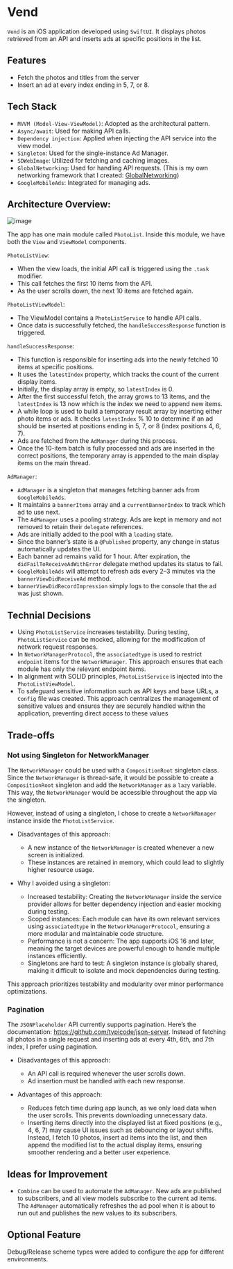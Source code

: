 # Vend

`Vend` is an iOS application developed using `SwiftUI`. It displays photos retrieved from an API and inserts ads at specific positions in the list.

## Features

- Fetch the photos and titles from the server
- Insert an ad at every index ending in 5, 7, or 8.

## Tech Stack

- `MVVM (Model-View-ViewModel)`: Adopted as the architectural pattern.
-	`Async/await`: Used for making API calls.
-	`Dependency injection`: Applied when injecting the API service into the view model.
-	`Singleton`: Used for the single-instance Ad Manager.
-	`SDWebImage`: Utilized for fetching and caching images.
-	`GlobalNetworking`: Used for handling API requests. (This is my own networking framework that I created: [GlobalNetworking](https://github.com/cankurtur/GlobalNetworking))
-	`GoogleMobileAds`: Integrated for managing ads.
  
## Architecture Overview:
![image](https://github.com/user-attachments/assets/7f2fd6e7-3885-4feb-88ef-5f518a2aec57)

The app has one main module called `PhotoList`. Inside this module, we have both the `View` and `ViewModel` components.

`PhotoListView`:
- When the view loads, the initial API call is triggered using the `.task` modifier.
- This call fetches the first 10 items from the API.
- As the user scrolls down, the next 10 items are fetched again.
  
`PhotoListViewModel`:
- The ViewModel contains a `PhotoListService` to handle API calls.
-	Once data is successfully fetched, the `handleSuccessResponse` function is triggered.

`handleSuccessResponse`:
-	This function is responsible for inserting ads into the newly fetched 10 items at specific positions.
-	It uses the `latestIndex` property, which tracks the count of the current display items.
-	Initially, the display array is empty, so `latestIndex` is 0.
-	After the first successful fetch, the array grows to 13 items, and the `latestIndex` is 13 now which is the index we need to append new items.
-	A while loop is used to build a temporary result array by inserting either photo items or ads. It checks `latestIndex` % 10 to determine if an ad should be inserted at positions ending in 5, 7, or 8 (index positions 4, 6, 7).
-	Ads are fetched from the `AdManager` during this process.
-	Once the 10-item batch is fully processed and ads are inserted in the correct positions, the temporary array is appended to the main display items on the main thread.

`AdManager`:
- `AdManager` is a singleton that manages fetching banner ads from `GoogleMobileAds`.
-	It maintains a `bannerItems` array and a `currentBannerIndex` to track which ad to use next.
- The `AdManager` uses a pooling strategy. Ads are kept in memory and not removed to retain their `delegate` references.
-	Ads are initially added to the pool with a `loading` state.
-	Since the banner’s state is a `@Published` property, any change in status automatically updates the UI.
-	Each banner ad remains valid for 1 hour. After expiration, the `didFailToReceiveAdWithError` delegate method updates its status to fail.
-	`GoogleMobileAds` will attempt to refresh ads every 2–3 minutes via the `bannerViewDidReceiveAd` method.
- `bannerViewDidRecordImpression` simply logs to the console that the ad was just shown.

## Technial Decisions

- Using `PhotoListService` increases testability. During testing, `PhotoListService` can be mocked, allowing for the modification of network request responses.
-	In `NetworkManagerProtocol`, the `associatedtype` is used to restrict `endpoint` items for the `NetworkManager`. This approach ensures that each module has only the relevant endpoint items.
-	In alignment with SOLID principles, `PhotoListService` is injected into the `PhotoListViewModel`.
-	To safeguard sensitive information such as API keys and base URLs, a `Config` file was created. This approach centralizes the management of sensitive values and ensures they are securely handled within the application, preventing direct access to these values

## Trade-offs
### Not using Singleton for NetworkManager
The `NetworkManager` could be used with a `CompositionRoot` singleton class. Since the `NetworkManager` is thread-safe, it would be possible to create a `CompositionRoot` singleton and add the `NetworkManager` as a `lazy` variable. This way, the `NetworkManager` would be accessible throughout the app via the singleton.

However, instead of using a singleton, I chose to create a `NetworkManager` instance inside the `PhotoListService`.

- Disadvantages of this approach:
  - A new instance of the `NetworkManager` is created whenever a new screen is initialized.
  - These instances are retained in memory, which could lead to slightly higher resource usage.

- Why I avoided using a singleton:
  - Increased testability: Creating the `NetworkManager` inside the service provider allows for better dependency injection and easier mocking during testing.
  - Scoped instances: Each module can have its own relevant services using `associatedtype` in the `NetworkManagerProtocol`, ensuring a more modular and maintainable code structure.
  - Performance is not a concern: The app supports iOS 16 and later, meaning the target devices are powerful enough to handle multiple instances efficiently.
  - Singletons are hard to test: A singleton instance is globally shared, making it difficult to isolate and mock dependencies during testing.

This approach prioritizes testability and modularity over minor performance optimizations. 

### Pagination
The `JSONPlaceholder` API currently supports pagination. Here’s the documentation: https://github.com/typicode/json-server.
Instead of fetching all photos in a single request and inserting ads at every 4th, 6th, and 7th index, I prefer using pagination.

- Disadvantages of this approach:
  - An API call is required whenever the user scrolls down.
  - Ad insertion must be handled with each new response.

- Advantages of this approach:
  - Reduces fetch time during app launch, as we only load data when the user scrolls. This prevents downloading unnecessary data.
  - Inserting items directly into the displayed list at fixed positions (e.g., 4, 6, 7) may cause UI issues such as debouncing or layout shifts. Instead, I fetch 10 photos, insert ad items into the list, and then append the modified list to the actual display items, ensuring smoother rendering and a better user experience.
  
## Ideas for Improvement
- `Combine` can be used to automate the `AdManager`. New ads are published to subscribers, and all view models subscribe to the current ad items. The `AdManager` automatically refreshes the ad pool when it is about to run out and publishes the new values to its subscribers.

## Optional Feature
Debug/Release scheme types were added to configure the app for different environments.









